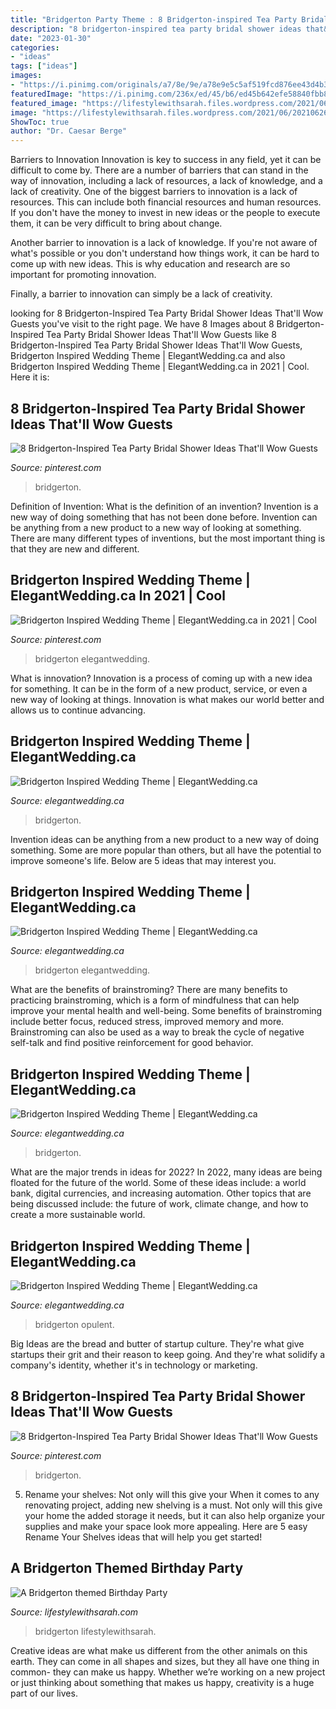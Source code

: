 ```yaml
---
title: "Bridgerton Party Theme : 8 Bridgerton-inspired Tea Party Bridal Shower Ideas That&#039;ll Wow Guests"
description: "8 bridgerton-inspired tea party bridal shower ideas that&#039;ll wow guests"
date: "2023-01-30"
categories:
- "ideas"
tags: ["ideas"]
images:
- "https://i.pinimg.com/originals/a7/8e/9e/a78e9e5c5af519fcd876ee43d4b389c7.jpg"
featuredImage: "https://i.pinimg.com/236x/ed/45/b6/ed45b642efe58840fbb83b60a7c1ca65--floating-flowers-hanging-flowers.jpg?nii=t"
featured_image: "https://lifestylewithsarah.files.wordpress.com/2021/06/20210626_164030_mh1624734066747.jpg"
image: "https://lifestylewithsarah.files.wordpress.com/2021/06/20210626_164030_mh1624734066747.jpg"
ShowToc: true
author: "Dr. Caesar Berge"
---
```



Barriers to Innovation
Innovation is key to success in any field, yet it can be difficult to come by. There are a number of barriers that can stand in the way of innovation, including a lack of resources, a lack of knowledge, and a lack of creativity.
One of the biggest barriers to innovation is a lack of resources. This can include both financial resources and human resources. If you don't have the money to invest in new ideas or the people to execute them, it can be very difficult to bring about change.

Another barrier to innovation is a lack of knowledge. If you're not aware of what's possible or you don't understand how things work, it can be hard to come up with new ideas. This is why education and research are so important for promoting innovation.

Finally, a barrier to innovation can simply be a lack of creativity.

	

		
looking for 8 Bridgerton-Inspired Tea Party Bridal Shower Ideas That&#039;ll Wow Guests you've visit to the right page. We have 8 Images about 8 Bridgerton-Inspired Tea Party Bridal Shower Ideas That&#039;ll Wow Guests like 8 Bridgerton-Inspired Tea Party Bridal Shower Ideas That&#039;ll Wow Guests, Bridgerton Inspired Wedding Theme | ElegantWedding.ca and also Bridgerton Inspired Wedding Theme | ElegantWedding.ca in 2021 | Cool. Here it is:
		
    
## 8 Bridgerton-Inspired Tea Party Bridal Shower Ideas That&#039;ll Wow Guests

<img loading=lazy src="https://i.pinimg.com/736x/80/24/eb/8024eb4826161934bd6eb3ab41f95662.jpg" onerror="this.onerror=null;this.src='https://tse3.mm.bing.net/th?id=OIP.zGLmSbs4zCkT2qGeEgv3wAHaJ3&amp;pid=15.1';" alt="8 Bridgerton-Inspired Tea Party Bridal Shower Ideas That&#039;ll Wow Guests">

_Source: pinterest.com_

>bridgerton. 

	

Definition of Invention: What is the definition of an invention?
Invention is a new way of doing something that has not been done before. Invention can be anything from a new product to a new way of looking at something. There are many different types of inventions, but the most important thing is that they are new and different.

    
## Bridgerton Inspired Wedding Theme | ElegantWedding.ca In 2021 | Cool

<img loading=lazy src="https://i.pinimg.com/originals/a7/8e/9e/a78e9e5c5af519fcd876ee43d4b389c7.jpg" onerror="this.onerror=null;this.src='https://tse1.mm.bing.net/th?id=OIP.boCwRRpWzJ6etwOE_35SgAHaLH&amp;pid=15.1';" alt="Bridgerton Inspired Wedding Theme | ElegantWedding.ca in 2021 | Cool">

_Source: pinterest.com_

>bridgerton elegantwedding. 

	

What is innovation?
Innovation is a process of coming up with a new idea for something. It can be in the form of a new product, service, or even a new way of looking at things. Innovation is what makes our world better and allows us to continue advancing.

    
## Bridgerton Inspired Wedding Theme | ElegantWedding.ca

<img loading=lazy src="https://1hq6f244nzqssy4d8fp6y7re-wpengine.netdna-ssl.com/wp-content/uploads/2021/05/Bridgerton-Netflix-Styed-Wedding_Benfield-Photography_benfield-bridgerton-168_low.jpg" onerror="this.onerror=null;this.src='https://tse4.mm.bing.net/th?id=OIP.5WA6jOgmjByafVAaUV0hlAHaLH&amp;pid=15.1';" alt="Bridgerton Inspired Wedding Theme | ElegantWedding.ca">

_Source: elegantwedding.ca_

>bridgerton. 

	

Invention ideas can be anything from a new product to a new way of doing something. Some are more popular than others, but all have the potential to improve someone's life. Below are 5 ideas that may interest you.

    
## Bridgerton Inspired Wedding Theme | ElegantWedding.ca

<img loading=lazy src="https://1hq6f244nzqssy4d8fp6y7re-wpengine.netdna-ssl.com/wp-content/uploads/2021/05/Bridgerton-Netflix-Styed-Wedding_Benfield-Photography_benfield-bridgerton-025_low.jpg" onerror="this.onerror=null;this.src='https://tse1.mm.bing.net/th?id=OIP.YnvEDTYQ6WTEEbLl3pIBVQHaLH&amp;pid=15.1';" alt="Bridgerton Inspired Wedding Theme | ElegantWedding.ca">

_Source: elegantwedding.ca_

>bridgerton elegantwedding. 

	

What are the benefits of brainstroming?
There are many benefits to practicing brainstroming, which is a form of mindfulness that can help improve your mental health and well-being. Some benefits of brainstroming include better focus, reduced stress, improved memory and more. Brainstroming can also be used as a way to break the cycle of negative self-talk and find positive reinforcement for good behavior.

    
## Bridgerton Inspired Wedding Theme | ElegantWedding.ca

<img loading=lazy src="https://1hq6f244nzqssy4d8fp6y7re-wpengine.netdna-ssl.com/wp-content/uploads/2021/05/Bridgerton-Netflix-Styed-Wedding_Benfield-Photography_benfield-bridgerton-100_low.jpg" onerror="this.onerror=null;this.src='https://tse1.mm.bing.net/th?id=OIP.VtiGKrBuBVzv-qTOQih5WQHaLH&amp;pid=15.1';" alt="Bridgerton Inspired Wedding Theme | ElegantWedding.ca">

_Source: elegantwedding.ca_

>bridgerton. 

	

What are the major trends in ideas for 2022?
In 2022, many ideas are being floated for the future of the world. Some of these ideas include: a world bank, digital currencies, and increasing automation. Other topics that are being discussed include: the future of work, climate change, and how to create a more sustainable world.

    
## Bridgerton Inspired Wedding Theme | ElegantWedding.ca

<img loading=lazy src="https://1hq6f244nzqssy4d8fp6y7re-wpengine.netdna-ssl.com/wp-content/uploads/2021/05/Bridgerton-Netflix-Styed-Wedding_Benfield-Photography_benfield-bridgerton-088_low-768x1152.jpg" onerror="this.onerror=null;this.src='https://tse3.mm.bing.net/th?id=OIP.a85-_mLTw4YF-VgYFoYZ7gHaLH&amp;pid=15.1';" alt="Bridgerton Inspired Wedding Theme | ElegantWedding.ca">

_Source: elegantwedding.ca_

>bridgerton opulent. 

	

Big Ideas are the bread and butter of startup culture. They're what give startups their grit and their reason to keep going. And they're what solidify a company's identity, whether it's in technology or marketing.

    
## 8 Bridgerton-Inspired Tea Party Bridal Shower Ideas That&#039;ll Wow Guests

<img loading=lazy src="https://i.pinimg.com/236x/ed/45/b6/ed45b642efe58840fbb83b60a7c1ca65--floating-flowers-hanging-flowers.jpg?nii=t" onerror="this.onerror=null;this.src='https://tse1.mm.bing.net/th?id=OIP.wQq_5ny3HniBEbmcRwCtCwDIEs&amp;pid=15.1';" alt="8 Bridgerton-Inspired Tea Party Bridal Shower Ideas That&#039;ll Wow Guests">

_Source: pinterest.com_

>bridgerton. 

	

5. Rename your shelves: Not only will this give your
When it comes to any renovating project, adding new shelving is a must. Not only will this give your home the added storage it needs, but it can also help organize your supplies and make your space look more appealing. Here are 5 easy Rename Your Shelves ideas that will help you get started!

    
## A Bridgerton Themed Birthday Party

<img loading=lazy src="https://lifestylewithsarah.files.wordpress.com/2021/06/20210626_164030_mh1624734066747.jpg" onerror="this.onerror=null;this.src='https://tse1.mm.bing.net/th?id=OIP.brBhABrUxIGj1fRgabP_6AHaJD&amp;pid=15.1';" alt="A Bridgerton themed Birthday Party">

_Source: lifestylewithsarah.com_

>bridgerton lifestylewithsarah. 

	

Creative ideas are what make us different from the other animals on this earth. They can come in all shapes and sizes, but they all have one thing in common- they can make us happy. Whether we’re working on a new project or just thinking about something that makes us happy, creativity is a huge part of our lives.

